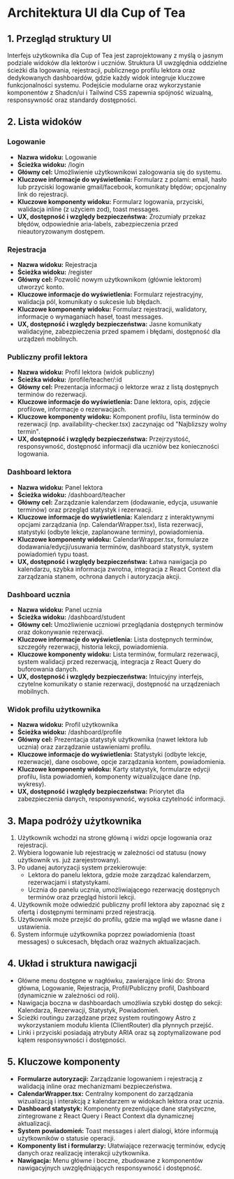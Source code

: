 # Architektura UI dla Cup of Tea

## 1. Przegląd struktury UI

Interfejs użytkownika dla Cup of Tea jest zaprojektowany z myślą o jasnym podziale widoków dla lektorów i uczniów. Struktura UI uwzględnia oddzielne ścieżki dla logowania, rejestracji, publicznego profilu lektora oraz dedykowanych dashboardów, gdzie każdy widok integruje kluczowe funkcjonalności systemu. Podejście modularne oraz wykorzystanie komponentów z Shadcn/ui i Tailwind CSS zapewnia spójność wizualną, responsywność oraz standardy dostępności.

## 2. Lista widoków

### Logowanie
- **Nazwa widoku:** Logowanie
- **Ścieżka widoku:** /login
- **Główny cel:** Umożliwienie użytkownikowi zalogowania się do systemu.
- **Kluczowe informacje do wyświetlenia:** Formularz z polami: email, hasło lub przyciski logowanie gmail/facebook, komunikaty błędów; opcjonalny link do rejestracji.
- **Kluczowe komponenty widoku:** Formularz logowania, przyciski, walidacja inline (z użyciem zod), toast messages.
- **UX, dostępność i względy bezpieczeństwa:** Zrozumiały przekaz błędów, odpowiednie aria-labels, zabezpieczenia przed nieautoryzowanym dostępem.

### Rejestracja
- **Nazwa widoku:** Rejestracja
- **Ścieżka widoku:** /register
- **Główny cel:** Pozwolić nowym użytkownikom (głównie lektorom) utworzyć konto.
- **Kluczowe informacje do wyświetlenia:** Formularz rejestracyjny, walidacja pól, komunikaty o sukcesie lub błędach.
- **Kluczowe komponenty widoku:** Formularz rejestracji, walidatory, informacje o wymaganiach haseł, toast messages.
- **UX, dostępność i względy bezpieczeństwa:** Jasne komunikaty walidacyjne, zabezpieczenia przed spamem i błędami, dostępność dla urządzeń mobilnych.

### Publiczny profil lektora
- **Nazwa widoku:** Profil lektora (widok publiczny)
- **Ścieżka widoku:** /profile/teacher/:id
- **Główny cel:** Prezentacja informacji o lektorze wraz z listą dostępnych terminów do rezerwacji.
- **Kluczowe informacje do wyświetlenia:** Dane lektora, opis, zdjęcie profilowe, informacje o rezerwacjach.
- **Kluczowe komponenty widoku:** Komponent profilu, lista terminów do rezerwacji (np. availability-checker.tsx) zaczynając od "Najblizszy wolny termin".
- **UX, dostępność i względy bezpieczeństwa:** Przejrzystość, responsywność, dostępność informacji dla uczniów bez konieczności logowania.

### Dashboard lektora
- **Nazwa widoku:** Panel lektora
- **Ścieżka widoku:** /dashboard/teacher
- **Główny cel:** Zarządzanie kalendarzem (dodawanie, edycja, usuwanie terminów) oraz przegląd statystyk i rezerwacji.
- **Kluczowe informacje do wyświetlenia:** Kalendarz z interaktywnymi opcjami zarządzania (np. CalendarWrapper.tsx), lista rezerwacji, statystyki (odbyte lekcje, zaplanowane terminy), powiadomienia.
- **Kluczowe komponenty widoku:** CalendarWrapper.tsx, formularze dodawania/edycji/usuwania terminów, dashboard statystyk, system powiadomień typu toast.
- **UX, dostępność i względy bezpieczeństwa:** Łatwa nawigacja po kalendarzu, szybka informacja zwrotna, integracja z React Context dla zarządzania stanem, ochrona danych i autoryzacja akcji.

### Dashboard ucznia
- **Nazwa widoku:** Panel ucznia
- **Ścieżka widoku:** /dashboard/student
- **Główny cel:** Umożliwienie uczniowi przeglądania dostępnych terminów oraz dokonywanie rezerwacji.
- **Kluczowe informacje do wyświetlenia:** Lista dostępnych terminów, szczegóły rezerwacji, historia lekcji, powiadomienia.
- **Kluczowe komponenty widoku:** Lista terminów, formularz rezerwacji, system walidacji przed rezerwacją, integracja z React Query do buforowania danych.
- **UX, dostępność i względy bezpieczeństwa:** Intuicyjny interfejs, czytelne komunikaty o stanie rezerwacji, dostępność na urządzeniach mobilnych.

### Widok profilu użytkownika
- **Nazwa widoku:** Profil użytkownika
- **Ścieżka widoku:** /dashboard/profile
- **Główny cel:** Prezentacja statystyk użytkownika (nawet lektora lub ucznia) oraz zarządzanie ustawieniami profilu.
- **Kluczowe informacje do wyświetlenia:** Statystyki (odbyte lekcje, rezerwacje), dane osobowe, opcje zarządzania kontem, powiadomienia.
- **Kluczowe komponenty widoku:** Karty statystyk, formularze edycji profilu, lista powiadomień, komponenty wizualizujące dane (np. wykresy).
- **UX, dostępność i względy bezpieczeństwa:** Priorytet dla zabezpieczenia danych, responsywność, wysoka czytelność informacji.

## 3. Mapa podróży użytkownika

1. Użytkownik wchodzi na stronę główną i widzi opcje logowania oraz rejestracji.
2. Wybiera logowanie lub rejestrację w zależności od statusu (nowy użytkownik vs. już zarejestrowany).
3. Po udanej autoryzacji system przekierowuje:
   - Lektora do panelu lektora, gdzie może zarządzać kalendarzem, rezerwacjami i statystykami.
   - Ucznia do panelu ucznia, umożliwiającego rezerwację dostępnych terminów oraz przegląd historii lekcji.
4. Użytkownik może odwiedzić publiczny profil lektora aby zapoznać się z ofertą i dostępnymi terminami przed rejestracją.
5. Użytkownik może przejść do profilu, gdzie ma wgląd we własne dane i ustawienia.
6. System informuje użytkownika poprzez powiadomienia (toast messages) o sukcesach, błędach oraz ważnych aktualizacjach.

## 4. Układ i struktura nawigacji

- Główne menu dostępne w nagłówku, zawierające linki do: Strona główna, Logowanie, Rejestracja, Profil/Publiczny profil, Dashboard (dynamicznie w zależności od roli).
- Nawigacja boczna w dashboardach umożliwia szybki dostęp do sekcji: Kalendarza, Rezerwacji, Statystyk, Powiadomień.
- Ścieżki routingu zarządzane przez system routingowy Astro z wykorzystaniem modułu klienta (ClientRouter) dla płynnych przejść.
- Linki i przyciski posiadają atrybuty ARIA oraz są zoptymalizowane pod kątem responsywności i dostępności.

## 5. Kluczowe komponenty

- **Formularze autoryzacji:** Zarządzanie logowaniem i rejestracją z walidacją inline oraz mechanizmami bezpieczeństwa.
- **CalendarWrapper.tsx:** Centralny komponent do zarządzania wizualizacją i interakcją z kalendarzem w widokach lektora oraz ucznia.
- **Dashboard statystyk:** Komponenty prezentujące dane statystyczne, zintegrowane z React Query i React Context dla dynamicznej aktualizacji.
- **System powiadomień:** Toast messages i alert dialogi, które informują użytkowników o statusie operacji.
- **Komponenty list i formularzy:** Ułatwiające rezerwację terminów, edycję danych oraz realizację interakcji użytkownika.
- **Nawigacja:** Menu główne i boczne, zbudowane z komponentów nawigacyjnych uwzględniających responsywność i dostępność.

